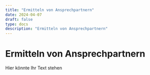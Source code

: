 ```yaml
---
title: "Ermitteln von Ansprechpartnern"
date: 2024-04-07
draft: false
type: docs
description: "Ermitteln von Ansprechpartnern"
---
```


# Ermitteln von Ansprechpartnern

Hier könnte Ihr Text stehen